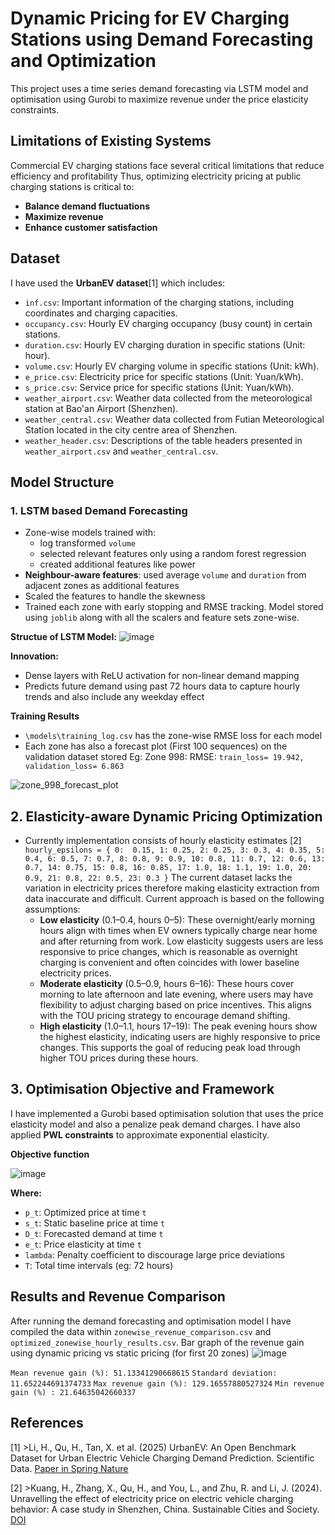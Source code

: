 # Dynamic Pricing for EV Charging Stations using Demand Forecasting and Optimization

This project uses a time series demand forecasting via LSTM model and optimisation using Gurobi to maximize revenue under the price elasticity constraints.

## Limitations of Existing Systems
Commercial EV charging stations face several critical limitations that reduce efficiency and profitability
Thus, optimizing electricity pricing at public charging stations is critical to:
- **Balance demand fluctuations**
- **Maximize revenue**
- **Enhance customer satisfaction**

## Dataset
I have used the **UrbanEV dataset**[1] which includes:
- `inf.csv`: Important information of the charging stations, including coordinates and charging capacities.
- `occupancy.csv`: Hourly EV charging occupancy (busy count) in certain stations.
- `duration.csv`: Hourly EV charging duration in specific stations (Unit: hour).
- `volume.csv`: Hourly EV charging volume in specific stations (Unit: kWh).
- `e_price.csv`: Electricity price for specific stations (Unit: Yuan/kWh).
- `s_price.csv`: Service price for specific stations (Unit: Yuan/kWh).
- `weather_airport.csv`: Weather data collected from the meteorological station at Bao'an Airport (Shenzhen).
- `weather_central.csv`: Weather data collected from Futian Meteorological Station located in the city centre area of Shenzhen.
- `weather_header.csv`: Descriptions of the table headers presented in `weather_airport.csv` and `weather_central.csv`.

## Model Structure
### 1. LSTM based Demand Forecasting
- Zone-wise models trained with:
  - log transformed `volume`
  - selected relevant features only using a random forest regression
  - created additional features like power
- **Neighbour-aware features**: used average `volume` and `duration` from adjacent zones as additional features
- Scaled the features to handle the skewness
- Trained each zone with early stopping and RMSE tracking. Model stored using `joblib` along with all the scalers and feature sets zone-wise.

**Structue of LSTM Model:**
![image](https://github.com/user-attachments/assets/3b05e2ac-6af9-4540-80c4-23374f0914c6)

**Innovation:**
- Dense layers with ReLU activation for non-linear demand mapping
- Predicts future demand using past 72 hours data to capture hourly trends and also include any weekday effect

**Training Results**
- `\models\training_log.csv` has the zone-wise RMSE loss for each model
- Each zone has also a forecast plot (First 100 sequences) on the validation dataset stored
Eg: Zone 998:
RMSE: `train_loss= 19.942, validation_loss= 6.863`

![zone_998_forecast_plot](https://github.com/user-attachments/assets/c0dc0835-40e4-4a2c-b978-51640678ecdc)

## 2. Elasticity-aware Dynamic Pricing Optimization
- Currently implementation consists of hourly elasticity estimates [2]
  `hourly_epsilons = {
    0:  0.15, 1: 0.25, 2: 0.25, 3: 0.3, 4: 0.35,
    5:  0.4, 6: 0.5, 7: 0.7, 8: 0.8, 9: 0.9,
    10: 0.8, 11: 0.7, 12: 0.6, 13: 0.7, 14: 0.75,
    15: 0.8, 16: 0.85, 17: 1.0, 18: 1.1, 19: 1.0,
    20: 0.9, 21: 0.8, 22: 0.5, 23: 0.3
  }`
  The current dataset lacks the variation in electricity prices therefore making elasticity extraction from data inaccurate and difficult. Current approach is based on the following assumptions:
  - **Low elasticity** (0.1–0.4, hours 0–5): These overnight/early morning hours align with times when EV owners typically charge near home and after returning from work. Low elasticity suggests users are less responsive to price changes, which is reasonable as overnight charging is convenient and often coincides with lower baseline electricity prices.
  - **Moderate elasticity** (0.5–0.9, hours 6–16): These hours cover morning to late afternoon and late evening, where users may have flexibility to adjust charging based on price incentives. This aligns with the TOU pricing strategy to encourage demand shifting.
  - **High elasticity** (1.0–1.1, hours 17–19): The peak evening hours show the highest elasticity, indicating users are highly responsive to price changes. This supports the goal of reducing peak load through higher TOU prices during these hours.
 
## 3. Optimisation Objective and Framework
I have implemented a Gurobi based optimisation solution that uses the price elasticity model and also a penalize peak demand charges.
I have also applied **PWL constraints** to approximate exponential elasticity.

**Objective function**

![image](https://github.com/user-attachments/assets/ec4354df-c9cc-4e38-acb0-2f31f48bee24)

**Where:**
- `p_t`: Optimized price at time `t`
- `s_t`: Static baseline price at time `t`
- `D_t`: Forecasted demand at time `t`
- `e_t`: Price elasticity at time `t`
- `lambda`: Penalty coefficient to discourage large price deviations
- `T`: Total time intervals (eg: 72 hours)

## Results and Revenue Comparison
After running the demand forecasting and optimisation model I have compiled the data within `zonewise_revenue_comparison.csv` and `optimized_zonewise_hourly_results.csv`.
Bar graph of the revenue gain using dynamic pricing vs static pricing (for first 20 zones)
![image](https://github.com/user-attachments/assets/9fec984a-c0e4-4d63-a132-9265f136bfd7)

`Mean revenue gain (%): 51.13341290668615`
`Standard deviation: 11.652244691374733`
`Max revenue gain (%): 129.16557880527324`
`Min revenue gain (%) : 21.64635042660337`

## References
[1] >Li, H., Qu, H., Tan, X. et al. (2025) UrbanEV: An Open Benchmark Dataset for Urban Electric Vehicle Charging Demand Prediction. Scientific Data. [Paper in Spring Nature](https://doi.org/10.1038/s41597-025-04874-4)

[2] >Kuang, H., Zhang, X., Qu, H., and You, L., and Zhu, R. and Li, J. (2024). Unravelling the effect of electricity price on electric vehicle charging behavior: A case study in Shenzhen, China. Sustainable Cities and Society. [DOI](https://doi.org/10.1016/j.scs.2024.105836)
